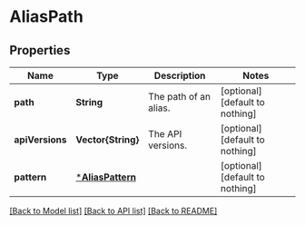 # AliasPath


## Properties
Name | Type | Description | Notes
------------ | ------------- | ------------- | -------------
**path** | **String** | The path of an alias. | [optional] [default to nothing]
**apiVersions** | **Vector{String}** | The API versions. | [optional] [default to nothing]
**pattern** | [***AliasPattern**](AliasPattern.md) |  | [optional] [default to nothing]


[[Back to Model list]](../README.md#models) [[Back to API list]](../README.md#api-endpoints) [[Back to README]](../README.md)


